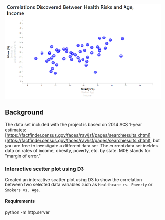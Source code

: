 ![example](example.png)

## Background


The data set included with the project is based on 2014 ACS 1-year estimates: [https://factfinder.census.gov/faces/nav/jsf/pages/searchresults.xhtml](https://factfinder.census.gov/faces/nav/jsf/pages/searchresults.xhtml), but you are free to investigate a different data set. The current data set incldes data on rates of income, obesity, poverty, etc. by state. MOE stands for "margin of error."


### Interactive scatter plot using D3


Created an interactive scatter plot using D3 to show the correlation between two selected data variables such as `Healthcare vs. Poverty` or `Smokers vs. Age`.

#### Requirements
python -m http.server

